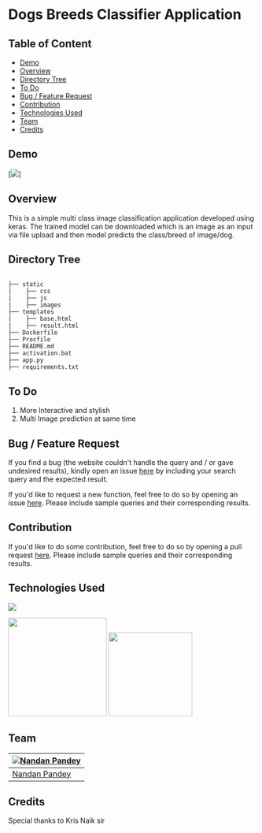 # Dogs Breeds Classifier Application


## Table of Content
  * [Demo](#demo)
  * [Overview](#overview)
  * [Directory Tree](#directory-tree)
  * [To Do](#to-do)
  * [Bug / Feature Request](#bug---feature-request)
  * [Contribution](#contribution)
  * [Technologies Used](#technologies-used)
  * [Team](#team)
  * [Credits](#credits)


## Demo
[![](https://imgur.com/a/USnrsT9)]



## Overview
This is a simple multi class image classification application developed using keras. The trained model can be downloaded which is an image as an input via file upload and then model predicts the class/breed of image/dog.


## Directory Tree 
```

├── static
|    ├── css
|    ├── js
|    ├── images
├── templates
|    ├── base.html
|    ├── result.html
├── Dockerfile
├── Procfile
├── README.md
├── activation.bat
├── app.py
├── requirements.txt

```



## To Do
1. More Interactive and stylish
2. Multi Image prediction at same time



## Bug / Feature Request
If you find a bug (the website couldn't handle the query and / or gave undesired results), kindly open an issue [here](https://github.com/pandeynandancse/dog-breed-classifier-dl-app/issues/new) by including your search query and the expected result.

If you'd like to request a new function, feel free to do so by opening an issue [here](https://github.com/pandeynandancse/dog-breed-classifier-dl-app/issues/new). Please include sample queries and their corresponding results.


## Contribution
If you'd like to do some contribution, feel free to do so by opening a pull request [here](https://github.com/pandeynandancse/dog-breed-classifier-dl-app/pulls). Please include sample queries and their corresponding results.




## Technologies Used

![](https://forthebadge.com/images/badges/made-with-python.svg)

[<img target="_blank" src="https://keras.io/img/logo.png" width=200>](https://keras.io/) [<img target="_blank" src="https://flask.palletsprojects.com/en/1.1.x/_images/flask-logo.png" width=170>](https://flask.palletsprojects.com/en/1.1.x/) 




## Team
[![Nandan Pandey](https://qph.fs.quoracdn.net/main-thumb-189737418-200-jmwzsixdznlgemnejuecomukeluqkgzd.jpeg)](https://pandeynandancse.github.io) |
-|
[Nandan Pandey](https://pandeynandancse.github.io) |)



## Credits
Special thanks to Kris Naik sir 

